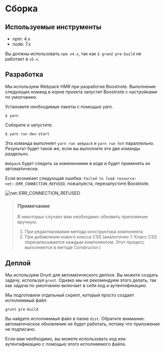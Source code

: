 # Сборка

## Используемые инструменты
* npm: 4.x
* node: 7.x

Вы должны использовать `npm v4.x`, так как `$ grand pre-build` не работает в `v5.x`.

## Разработка

Мы используем Webpack HMR при разработке Boostnote.
Выполнение следующих команд в корне проекта запустит Boostnote с настройками по умолчанию.

Установите необходимые пакеты с помощью yarn.

```
$ yarn
```

Соберите и запустите.

```
$ yarn run dev-start
```

Эта команда выполняет `yarn run webpack` и `yarn run hot` параллельно. Результат будет такой же, если вы выполните эти две команды раздельно.

`Webpack` будет следить за изменениями в коде и будет применять их автоматически.

Если возникает следующая ошибка: `Failed to load resource: net::ERR_CONNECTION_REFUSED`, пожалуйста, перезапустите Boostnote.

![net::ERR_CONNECTION_REFUSED](https://cloud.githubusercontent.com/assets/11307908/24343004/081e66ae-1279-11e7-8d9e-7f478043d835.png)

> ### Примечание
> В некоторых случаях вам необходимо обновить приложение вручную.
> 1. При редактировании метода конструктора компонента
> 2. При добавлении нового класса CSS (аналогично 1: Класс CSS перезаписывается каждым компонентом. Этот процесс выполняется в методе Constructor.)

## Деплой

Мы используем Grunt для автоматического деплоя.
Вы можете создать задачу, используя `grunt`. Однако мы не рекомендуем этого делать, так как задача по умолчанию включает в себя код и аутентификацию.

Мы подготовили отдельный скрипт, который просто создает исполняемый файл:

```
grunt pre-build
```

Вы найдете исполняемый файл в папке `dist`. Обратите внимание: автоматическое обновление не будет работать, потому что приложение не подписано.

Если вам необходимо, вы можете использовать код или аутентификацию с помощью этого исполняемого файла.
